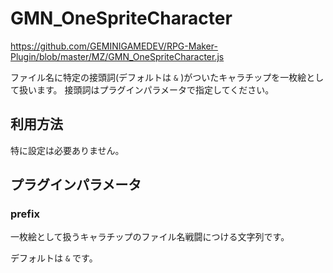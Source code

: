 # GMN_OneSpriteCharacter

https://github.com/GEMINIGAMEDEV/RPG-Maker-Plugin/blob/master/MZ/GMN_OneSpriteCharacter.js

ファイル名に特定の接頭詞(デフォルトは `&` )がついたキャラチップを一枚絵として扱います。
接頭詞はプラグインパラメータで指定してください。

## 利用方法

特に設定は必要ありません。

## プラグインパラメータ

### prefix

一枚絵として扱うキャラチップのファイル名戦闘につける文字列です。

デフォルトは `&` です。 